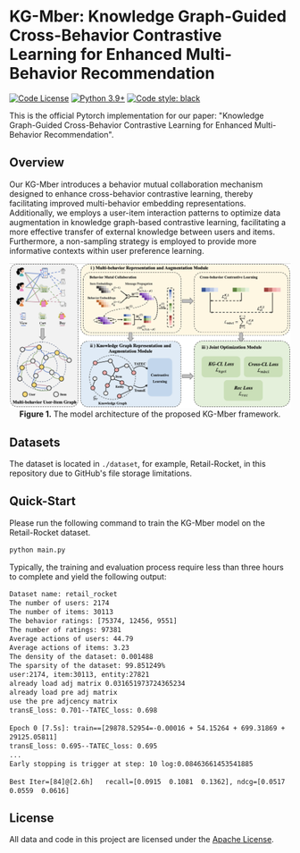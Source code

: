 # KG-Mber: Knowledge Graph-Guided Cross-Behavior Contrastive Learning for Enhanced Multi-Behavior Recommendation

[![Code License](https://img.shields.io/badge/Code%20License-Apache_2.0-green.svg)](./LICENSE)
[![Python 3.9+](https://img.shields.io/badge/python-3.9+-blue.svg)](https://www.python.org/downloads/release/python-390/)
[![Code style: black](https://img.shields.io/badge/code%20style-black-000000.svg)](https://github.com/psf/black)

This is the official Pytorch implementation for our paper: "Knowledge Graph-Guided Cross-Behavior Contrastive Learning for Enhanced Multi-Behavior Recommendation".

## Overview

Our KG-Mber introduces a behavior mutual collaboration mechanism designed to enhance cross-behavior contrastive learning, thereby facilitating improved multi-behavior embedding representations. Additionally, we employs a user-item interaction patterns to optimize data augmentation in knowledge graph-based contrastive learning, facilitating a more effective transfer of external knowledge between users and items. Furthermore, a non-sampling strategy is employed to provide more informative contexts within user preference learning.

<p align="center">
  <img src="assets/KG-Mber.jpg" alt="KG-Mber model framework" width="900">
  <br>
  <b>Figure 1.</b> The model architecture of the proposed KG-Mber framework.
</p>


## Datasets 

The dataset is located in `./dataset`, for example, Retail-Rocket, in this repository due to GitHub's file storage limitations.

## Quick-Start

Please run the following command to train the KG-Mber model on the Retail-Rocket dataset.

```bash
python main.py 
```

Typically, the training and evaluation process require less than three hours to complete and yield the following output:

```
Dataset name: retail_rocket
The number of users: 2174
The number of items: 30113
The behavior ratings: [75374, 12456, 9551]
The number of ratings: 97381
Average actions of users: 44.79
Average actions of items: 3.23
The density of the dataset: 0.001488
The sparsity of the dataset: 99.851249%
user:2174, item:30113, entity:27821
already load adj matrix 0.031651973724365234
already load pre adj matrix
use the pre adjcency matrix
transE_loss: 0.701--TATEC_loss: 0.698

Epoch 0 [7.5s]: train==[29878.52954=-0.00016 + 54.15264 + 699.31869 + 29125.05811]
transE_loss: 0.695--TATEC_loss: 0.695
...
Early stopping is trigger at step: 10 log:0.08463661453541885

Best Iter=[84]@[2.6h]	recall=[0.0915	0.1081	0.1362], ndcg=[0.0517	0.0559	0.0616]
```

## License

All data and code in this project are licensed under the [Apache License](./LICENSE).

